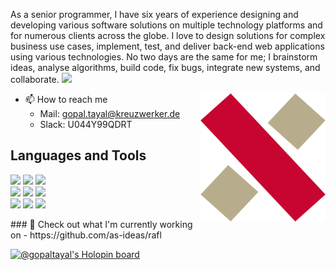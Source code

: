 As a senior programmer, I have six years of experience designing and developing various software solutions on multiple technology platforms and for numerous clients across the globe. I love to design solutions for complex business use cases, implement, test, and deliver back-end web applications using various technologies. No two days are the same for me; I brainstorm ideas, analyse algorithms, build code, fix bugs, integrate new systems, and collaborate. <img src="https://media.giphy.com/media/hvRJCLFzcasrR4ia7z/giphy.gif" width="25px">

<img align="right" src="https://raw.githubusercontent.com/kreuzwerkerbot/kreuzwerkerbot/master/assets/xw.png" width="200">

- 📫 How to reach me 
  -  Mail: gopal.tayal@kreuzwerker.de
  -  Slack: U044Y99QDRT 

## Languages and Tools

<p>

  <code><img width="10%" src="https://www.vectorlogo.zone/logos/java/java-horizontal.svg"></code>
  <code><img width="10%" src="https://www.vectorlogo.zone/logos/springio/springio-ar21.svg"></code>
  <code><img width="10%" src="https://www.vectorlogo.zone/logos/eclipse/eclipse-ar21.svg"></code>
  <br />
  <code><img width="10%" src="https://www.vectorlogo.zone/logos/amazon_aws/amazon_aws-ar21.svg"></code>
  <code><img width="10%" src="https://www.vectorlogo.zone/logos/kotlinlang/kotlinlang-ar21.svg"></code>
  <code><img width="10%" src="https://www.vectorlogo.zone/logos/gnu_bash/gnu_bash-ar21.svg"></code>
  <br />
  <code><img width="10%" src="https://www.vectorlogo.zone/logos/kubernetes/kubernetes-ar21.svg"></code>
  <code><img width="10%" src="https://www.vectorlogo.zone/logos/docker/docker-ar21.svg"></code>
  <code><img width="10%" src="https://www.vectorlogo.zone/logos/containerdio/containerdio-ar21.svg"></code>
  <br />
 
</p>
### 👷 Check out what I'm currently working on
- https://github.com/as-ideas/rafl



[![@gopaltayal's Holopin board](https://holopin.me/gopaltayal)](https://holopin.io/@gopaltayal)
